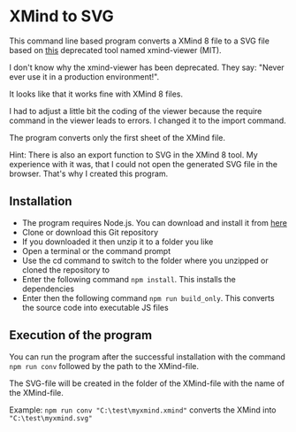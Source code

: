 # XMind to SVG

This command line based program converts a XMind 8 file to a SVG file based on [this](https://github.com/xmindltd/xmind-viewer) deprecated tool named xmind-viewer (MIT).

I don't know why the xmind-viewer has been deprecated. They say: "Never ever use it in a production environment!".

It looks like that it works fine with XMind 8 files.

I had to adjust a little bit the coding of the viewer because the require command in the viewer leads to errors. I changed it to the import command.

The program converts only the first sheet of the XMind file.

Hint: There is also an export function to SVG in the XMind 8 tool. My experience with it was, that I could not open the generated SVG file in the browser. That's why I created this program.

## Installation

- The program requires Node.js. You can download and install it from [here](https://nodejs.org/)
- Clone or download this Git repository
- If you downloaded it then unzip it to a folder you like
- Open a terminal or the command prompt
- Use the cd command to switch to the folder where you unzipped or cloned the repository to
- Enter the following command ```npm install```. This installs the dependencies
- Enter then the following command ```npm run build_only```. This converts the source code into executable JS files

## Execution of the program

You can run the program after the successful installation with the command ```npm run conv``` followed by the path to the XMind-file.

The SVG-file will be created in the folder of the XMind-file with the name of the XMind-file.

Example: ```npm run conv "C:\test\myxmind.xmind"``` converts the XMind into ```"C:\test\myxmind.svg"```
